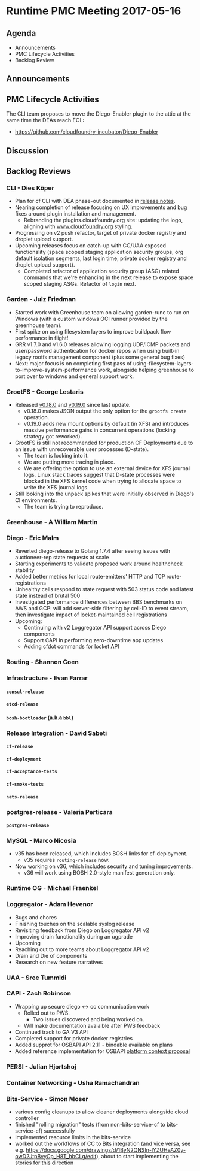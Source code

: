 # Runtime PMC Meeting 2017-05-16

## Agenda

* Announcements
* PMC Lifecycle Activities
* Backlog Review

## Announcements


## PMC Lifecycle Activities
The CLI team proposes to move the Diego-Enabler plugin to the attic at the same time the DEAs reach EOL:
- https://github.com/cloudfoundry-incubator/Diego-Enabler

## Discussion


## Backlog Reviews

### CLI - Dies Köper
- Plan for cf CLI with DEA phase-out documented in [release notes](https://www.pivotaltracker.com/story/show/140879877).
- Nearing completion of release focusing on UX improvements and bug fixes around plugin installation and management.
  - Rebranding the plugins.cloudfoundry.org site: updating the logo, aligning with www.cloudfoundry.org styling.
- Progressing on v2 push refactor, target of private docker registry and droplet upload support.
- Upcoming releases focus on catch-up with CC/UAA exposed functionality (space scoped staging application security groups, org default isolation segments, last login time, private docker registry and droplet upload support).
  - Completed refactor of application security group (ASG) related commands that we're enhancing in the next release to expose space scoped staging ASGs. Refactor of `login` next.

### Garden - Julz Friedman

- Started work with Greenhouse team on allowing garden-runc to run on Windows (with a custom windows OCI runner provided by the greenhouse team). 
- First spike on using filesystem layers to improve buildpack flow performance in flight!
- GRR v1.7.0 and v1.6.0 releases allowing logging UDP/ICMP packets and user/password authentication for docker repos when using built-in legacy rootfs management component (plus some general bug fixes)
- Next: major focus is on completing first pass of using-filesystem-layers-to-improve-system-performance work, alongside helping greenhouse to port over to windows and general support work.

### GrootFS - George Lestaris

- Released [v0.18.0](https://github.com/cloudfoundry/grootfs-release/releases/tag/v0.18.0) and [v0.19.0](https://github.com/cloudfoundry/grootfs-release/releases/tag/v0.19.0) since last update.
  - v0.18.0 makes JSON output the only option for the `grootfs create` operation.
  - v0.19.0 adds new mount options by default (in XFS) and introduces massive performance gains in concurrent operations (locking strategy got reworked).
- GrootFS is still not recommended for production CF Deployments due to an issue with unrecoverable user processes (D-state).
  - The team is looking into it.
  - We are putting more tracing in place.
  - We are offering the option to use an external device for XFS journal logs. Linux stack traces suggest that D-state processes were blocked in the XFS kernel code when trying to allocate space to write the XFS journal logs.
- Still looking into the unpack spikes that were initially observed in Diego's CI environments.
  - The team is trying to reproduce.

### Greenhouse - A William Martin


### Diego - Eric Malm

- Reverted diego-release to Golang 1.7.4 after seeing issues with auctioneer-rep state requests at scale
- Starting experiments to validate proposed work around healthcheck stability
- Added better metrics for local route-emitters' HTTP and TCP route-registrations
- Unhealthy cells respond to state request with 503 status code and latest state instead of brutal 500
- Investigated performance differences between BBS benchmarks on AWS and GCP: will add server-side filtering by cell-ID to event stream, then investigate impact of locket-maintained cell registrations
- Upcoming:
  - Continuing with v2 Loggregator API support across Diego components
  - Support CAPI in performing zero-downtime app updates
  - Adding cfdot commands for locket API


### Routing - Shannon Coen


### Infrastructure - Evan Farrar

#### `consul-release`


#### `etcd-release`

#### `bosh-bootloader` (a.k.a `bbl`)

### Release Integration - David Sabeti

#### `cf-release`

#### `cf-deployment`

#### `cf-acceptance-tests`

#### `cf-smoke-tests`

#### `nats-release`

### postgres-release - Valeria Perticara

#### `postgres-release`

### MySQL - Marco Nicosia
- v35 has been released, which includes BOSH links for cf-deployment.
  - v35 requires `routing-release` now.
- Now working on v36, which includes security and tuning improvements.
  - v36 will work using BOSH 2.0-style manifest generation only.

### Runtime OG - Michael Fraenkel

### Loggregator - Adam Hevenor
- Bugs and chores
- Finishing touches on the scalable syslog release
- Revisiting feedback from Diego on Loggregator API v2
- Improving drain functionality during an ugprade
- Upcoming
 - Reaching out to more teams about Loggregator API v2
 - Drain and Die of components
 - Research on new feature narratives

### UAA - Sree Tummidi

### CAPI - Zach Robinson

- Wrapping up secure diego <-> cc communication work
  - Rolled out to PWS.
    - Two issues discovered and being worked on.
  - Will make documentation avaialble after PWS feedback
- Continued track to GA V3 API
- Completed support for private docker registries
- Added supprot for OSBAPI API 2.11 - bindable available on plans
- Added reference implementation for OSBAPI [platform context proposal](https://github.com/duglin/servicebroker/blob/CFisms/spec.md)

### PERSI - Julian Hjortshoj

### Container Networking - Usha Ramachandran

### Bits-Service - Simon Moser

- various config cleanups to allow cleaner deployments alongside cloud controller 
- finished "rolling migration" tests (from non-bits-service-cf to bits-service-cf) successfully 
- Implemented resource limits in the bits-service 
- worked out the workflows of CC to Bits integration (and vice versa, see e.g. https://docs.google.com/drawings/d/1ByN2QNSln-lYZUHeAZ0y-owD2JtpBvyCp_H8T_hbCLg/edit), about to start implementing the stories for this direction 

